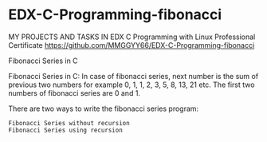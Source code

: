 # EDX-C-Programming-fibonacci
MY PROJECTS AND TASKS IN EDX     C Programming with Linux Professional Certificate
https://github.com/MMGGYY66/EDX-C-Programming-fibonacci

Fibonacci Series in C

Fibonacci Series in C: In case of fibonacci series, next number is the sum of previous two numbers for example 0, 1, 1, 2, 3, 5, 8, 13, 21 etc. The first two numbers of fibonacci series are 0 and 1.

There are two ways to write the fibonacci series program:

    Fibonacci Series without recursion
    Fibonacci Series using recursion
